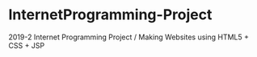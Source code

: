 # InternetProgramming-Project
2019-2 Internet Programming Project / Making Websites using HTML5 + CSS + JSP
